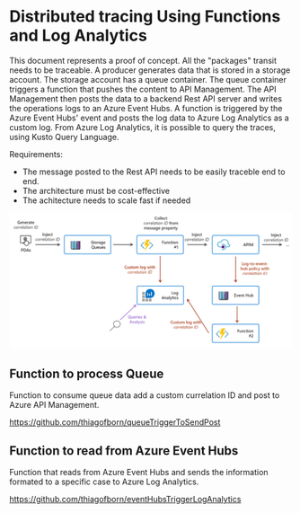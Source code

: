 # Distributed tracing Using Functions and Log Analytics

This document represents a proof of concept. All the "packages" transit needs to be traceable.
A producer generates data that is stored in a storage account. The storage account has a queue container.
The queue container triggers a function that pushes the content to API Management.
The API Management then posts the data to a backend Rest API server and writes the operations logs to an Azure Event Hubs. A function is triggered by the Azure Event Hubs' event and posts the log data to Azure Log Analytics as a custom log.
From Azure Log Analytics, it is possible to query the traces, using Kusto Query Language.

Requirements:

- The message posted to the Rest API needs to be easily traceble end to end.
- The architecture must be cost-effective
- The achitecture needs to scale fast if needed

![simple_view](media/10000fts_view.png)

## Function to process Queue

Function to consume queue data add a custom currelation ID and post to Azure API Management.

<https://github.com/thiagofborn/queueTriggerToSendPost>

## Function to read from Azure Event Hubs

Function that reads from Azure Event Hubs and sends the information formated to a specific case to Azure Log Analytics.

<https://github.com/thiagofborn/eventHubsTriggerLogAnalytics>
